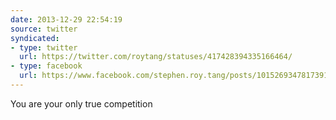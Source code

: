```yaml
---
date: 2013-12-29 22:54:19
source: twitter
syndicated:
- type: twitter
  url: https://twitter.com/roytang/statuses/417428394335166464/
- type: facebook
  url: https://www.facebook.com/stephen.roy.tang/posts/10152693478173912
---
```


You are your only true competition